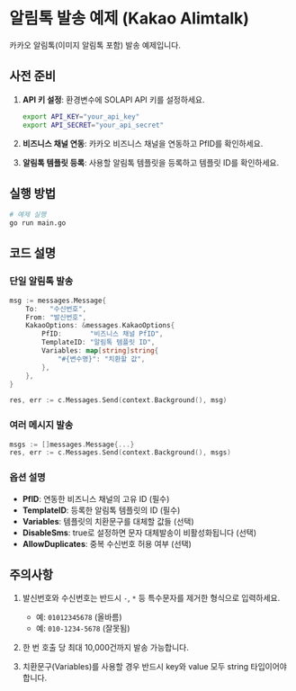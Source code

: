 # 알림톡 발송 예제 (Kakao Alimtalk)

카카오 알림톡(이미지 알림톡 포함) 발송 예제입니다.

## 사전 준비

1. **API 키 설정**: 환경변수에 SOLAPI API 키를 설정하세요.
   ```bash
   export API_KEY="your_api_key"
   export API_SECRET="your_api_secret"
   ```

2. **비즈니스 채널 연동**: 카카오 비즈니스 채널을 연동하고 PfID를 확인하세요.
3. **알림톡 템플릿 등록**: 사용할 알림톡 템플릿을 등록하고 템플릿 ID를 확인하세요.

## 실행 방법

```bash
# 예제 실행
go run main.go
```

## 코드 설명

### 단일 알림톡 발송

```go
msg := messages.Message{
    To:   "수신번호",
    From: "발신번호",
    KakaoOptions: &messages.KakaoOptions{
        PfID:       "비즈니스 채널 PfID",
        TemplateID: "알림톡 템플릿 ID",
        Variables: map[string]string{
            "#{변수명}": "치환할 값",
        },
    },
}

res, err := c.Messages.Send(context.Background(), msg)
```

### 여러 메시지 발송

```go
msgs := []messages.Message{...}
res, err := c.Messages.Send(context.Background(), msgs)
```

### 옵션 설명

- **PfID**: 연동한 비즈니스 채널의 고유 ID (필수)
- **TemplateID**: 등록한 알림톡 템플릿의 ID (필수)
- **Variables**: 템플릿의 치환문구를 대체할 값들 (선택)
- **DisableSms**: true로 설정하면 문자 대체발송이 비활성화됩니다 (선택)
- **AllowDuplicates**: 중복 수신번호 허용 여부 (선택)

## 주의사항

1. 발신번호와 수신번호는 반드시 `-`, `*` 등 특수문자를 제거한 형식으로 입력하세요.
   - 예: `01012345678` (올바름)
   - 예: `010-1234-5678` (잘못됨)

2. 한 번 호출 당 최대 10,000건까지 발송 가능합니다.

3. 치환문구(Variables)를 사용할 경우 반드시 key와 value 모두 string 타입이어야 합니다.
